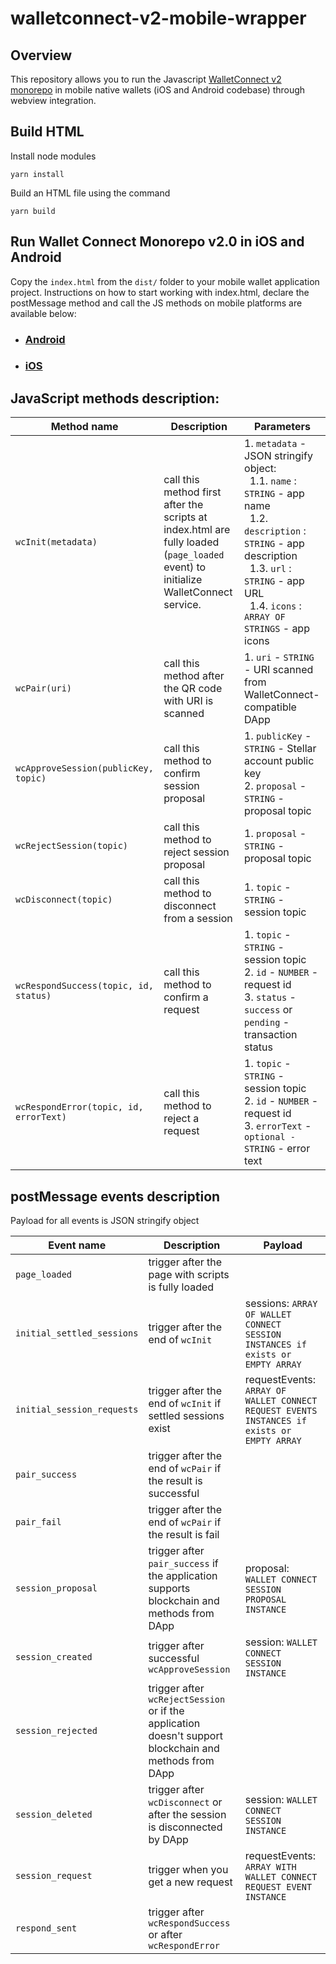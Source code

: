 # walletconnect-v2-mobile-wrapper

## Overview 

This repository allows you to run the Javascript [WalletConnect v2 monorepo](https://github.com/WalletConnect-Labs/walletconnect-v2-monorepo) in mobile native wallets (iOS and Android codebase) through webview integration.


## Build HTML

Install node modules

`yarn install`

Build an HTML file using the command

`yarn build`

## Run Wallet Connect Monorepo v2.0 in iOS and Android

Copy the `index.html` from the `dist/` folder to your mobile wallet application project. Instructions on how to start working with index.html, declare the postMessage method and call the JS methods on mobile platforms are available below:

- ### [Android](android.md)
- ### [iOS](ios.md)


## JavaScript methods description:

| Method name | Description | Parameters |
| --- | --- | --- |
| `wcInit(metadata)`| call this method first after the scripts at index.html are fully loaded (`page_loaded` event) to initialize WalletConnect service. | 1. `metadata` - JSON stringify object: <br>&nbsp;&nbsp;1.1. `name` : `STRING` -  app name <br>&nbsp;&nbsp;1.2. `description` : `STRING` -  app description <br>&nbsp;&nbsp;1.3. `url` : `STRING` -  app URL<br>&nbsp;&nbsp;1.4. `icons` : `ARRAY OF STRINGS` -  app icons |  
| `wcPair(uri)` | call this method after the QR code with URI is scanned | 1. `uri` - `STRING` -  URI scanned from WalletConnect-compatible DApp | 
| `wcApproveSession(publicKey, topic)` | call this method to confirm session proposal | 1. `publicKey` - `STRING` -  Stellar account public key<br> 2. `proposal` - `STRING` - proposal topic| 
| `wcRejectSession(topic)` | call this method to reject session proposal | 1. `proposal` - `STRING` - proposal topic||
| `wcDisconnect(topic)` | call this method to disconnect from a session | 1. `topic` - `STRING` -  session topic | 
| `wcRespondSuccess(topic, id, status)` | call this method to confirm a request | 1. `topic` - `STRING` -  session topic<br>2. `id` - `NUMBER` -  request id<br>3. `status` - `success` or `pending` -  transaction status |
| `wcRespondError(topic, id, errorText)` | call this method to reject a request | 1. `topic` - `STRING` -  session topic<br>2. `id` - `NUMBER` -  request id<br>3. `errorText` - `optional - STRING` -  error text |


## postMessage events description
Payload for all events is JSON stringify object

| Event name | Description | Payload |
| --- | --- | --- |
| `page_loaded` | trigger after the page with scripts is fully loaded | | 
| `initial_settled_sessions` | trigger after the end of `wcInit` | sessions: `ARRAY OF WALLET CONNECT SESSION INSTANCES if exists or EMPTY ARRAY` | 
| `initial_session_requests` | trigger after the end of `wcInit` if settled sessions exist | requestEvents: `ARRAY OF WALLET CONNECT REQUEST EVENTS INSTANCES if exists or EMPTY ARRAY` | 
| `pair_success` | trigger after the end of `wcPair` if the result is successful | | ```{ type: 'pair_success' }``` |
| `pair_fail` | trigger after the end of `wcPair` if the result is fail | | ```{ type: 'pair_fail' }``` |
| `session_proposal` | trigger after `pair_success` if the application supports blockchain and methods from DApp | proposal: `WALLET CONNECT SESSION PROPOSAL INSTANCE` | 
| `session_created` | trigger after successful `wcApproveSession` | session: `WALLET CONNECT SESSION INSTANCE` | 
| `session_rejected` | trigger after `wcRejectSession` or if the application doesn't support blockchain and methods from DApp | | 
| `session_deleted` | trigger after `wcDisconnect` or after the session is disconnected by DApp | session: `WALLET CONNECT SESSION INSTANCE` | 
| `session_request` | trigger when you get a new request | requestEvents: `ARRAY WITH WALLET CONNECT REQUEST EVENT INSTANCE` | 
| `respond_sent` | trigger after `wcRespondSuccess` or after `wcRespondError` | | 
